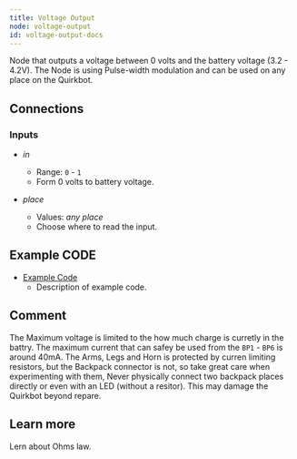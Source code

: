 ```yaml
---
title: Voltage Output
node: voltage-output
id: voltage-output-docs
---
```


Node that outputs a voltage between 0 volts and the battery voltage (3.2 - 4.2V). The Node is using Pulse-width modulation and can be used on any place on the Quirkbot.

## Connections

<div class="node-input-list" markdown="block">

### Inputs

- *in*
    - Range: `0` - `1`
    - Form 0 volts to battery voltage.

- *place*
    - Values: *any place*
    - Choose where to read the input.

</div>

## Example CODE

<div class="node-example-programs" markdown="block">

- [Example Code](http://code.quirkbot.com/program/XXXXXXXXXXXXXXXX "Go to Quirkbot CODE")
    - Description of example code.

</div>

## Comment
The Maximum voltage is limited to the how much charge is curretly in the battry. The maximum current that can safey be used from the `BP1` - `BP6` is around 40mA. The Arms, Legs and Horn is protected by curren limiting resistors, but the Backpack connector is not, so take great care when experimenting with them, Never physically connect two backpack places directly or even with an LED (without a resitor). This may damage the Quirkbot beyond repare.

## Learn more
Lern about Ohms law.
